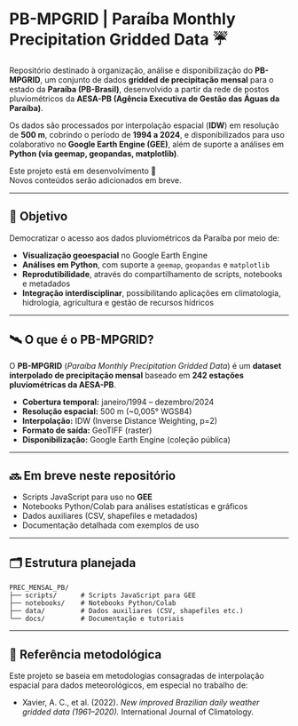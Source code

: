 # PB-MPGRID | Paraíba Monthly Precipitation Gridded Data ☔  

Repositório destinado à organização, análise e disponibilização do **PB-MPGRID**, um conjunto de dados **gridded de precipitação mensal** para o estado da **Paraíba (PB-Brasil)**, desenvolvido a partir da rede de postos pluviométricos da **AESA-PB (Agência Executiva de Gestão das Águas da Paraíba)**.  

Os dados são processados por interpolação espacial (**IDW**) em resolução de **500 m**, cobrindo o período de **1994 a 2024**, e disponibilizados para uso colaborativo no **Google Earth Engine (GEE)**, além de suporte a análises em **Python (via geemap, geopandas, matplotlib)**.  

Este projeto está em desenvolvimento 🚧  
Novos conteúdos serão adicionados em breve.  

---

## 📌 Objetivo

Democratizar o acesso aos dados pluviométricos da Paraíba por meio de:  

- **Visualização geoespacial** no Google Earth Engine  
- **Análises em Python**, com suporte a `geemap`, `geopandas` e `matplotlib`  
- **Reprodutibilidade**, através do compartilhamento de scripts, notebooks e metadados  
- **Integração interdisciplinar**, possibilitando aplicações em climatologia, hidrologia, agricultura e gestão de recursos hídricos  

---

## 🛰️ O que é o PB-MPGRID?

O **PB-MPGRID** (*Paraíba Monthly Precipitation Gridded Data*) é um **dataset interpolado de precipitação mensal** baseado em **242 estações pluviométricas da AESA-PB**.  

- **Cobertura temporal:** janeiro/1994 – dezembro/2024  
- **Resolução espacial:** 500 m (~0,005° WGS84)  
- **Interpolação:** IDW (Inverse Distance Weighting, p=2)  
- **Formato de saída:** GeoTIFF (raster)  
- **Disponibilização:** Google Earth Engine (coleção pública)  

---

## 🔜 Em breve neste repositório

- Scripts JavaScript para uso no **GEE**  
- Notebooks Python/Colab para análises estatísticas e gráficos  
- Dados auxiliares (CSV, shapefiles e metadados)  
- Documentação detalhada com exemplos de uso  

---

## 🗂 Estrutura planejada

```text
PREC_MENSAL_PB/
├── scripts/      # Scripts JavaScript para GEE
├── notebooks/    # Notebooks Python/Colab
├── data/         # Dados auxiliares (CSV, shapefiles etc.)
└── docs/         # Documentação e tutoriais
```

---

## 📖 Referência metodológica

Este projeto se baseia em metodologias consagradas de interpolação espacial para dados meteorológicos, em especial no trabalho de:  

- Xavier, A. C., et al. (2022). *New improved Brazilian daily weather gridded data (1961–2020).* International Journal of Climatology.  
